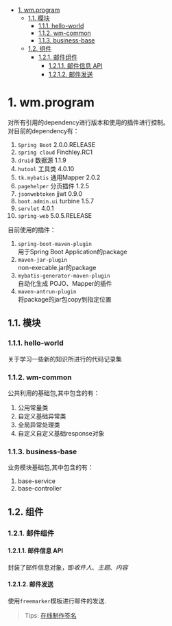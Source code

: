 <!-- TOC -->

- [1. wm.program](#1-wmprogram)
    - [1.1. 模块](#11)
        - [1.1.1. hello-world](#111-hello-world)
        - [1.1.2. wm-common](#112-wm-common)
        - [1.1.3. business-base](#113-business-base)
    - [1.2. 组件](#12)
        - [1.2.1. 邮件组件](#121)
            - [1.2.1.1. 邮件信息 API](#1211--api)
            - [1.2.1.2. 邮件发送](#1212)

<!-- /TOC -->

# 1. wm.program
对所有引用的dependency进行版本和使用的插件进行控制。<br>
对目前的dependency有：<b1>
1. `Spring Boot` 2.0.0.RELEASE
2. `spring cloud` Finchley.RC1
3. `druid` 数据源 1.1.9
4. `hutool` 工具类 4.0.10
5. `tk.mybatis` 通用Mapper 2.0.2
6. `pagehelper` 分页插件 1.2.5
7. `jsonwebtoken` jjwt 0.9.0
8. `boot.admin.ui` turbine 1.5.7
9. `servlet` 4.0.1
10. `spring-web`  5.0.5.RELEASE

目前使用的插件：<br>
1. `spring-boot-maven-plugin` <br>
    用于Spring Boot Application的package
2. `maven-jar-plugin`<br>
    non-execable.jar的package
3. `mybatis-generator-maven-plugin`<br>
    自动化生成 POJO、Mapper的插件
4. `maven-antrun-plugin`<br>
    将package的jar包copy到指定位置

## 1.1. 模块

### 1.1.1. hello-world
关于学习一些新的知识所进行的代码记录集

### 1.1.2. wm-common

公共利用的基础包,其中包含的有：<b1>
1. 公用常量类
2. 自定义基础异常类
3. 全局异常处理类
4. 自定义自定义基础response对象

### 1.1.3. business-base
业务模块基础包,其中包含的有：<b1>
1. base-service
2. base-controller


## 1.2. 组件

### 1.2.1. 邮件组件

#### 1.2.1.1. 邮件信息 API
封装了邮件信息对象，即*收件人*、*主题*、*内容*

#### 1.2.1.2. 邮件发送
使用`freemarker`模板进行邮件的发送.<br>
>Tips: <a href="https://si.gnatu.re/?utm_source=next.36kr.com" target="_blank">在线制作签名</a>


